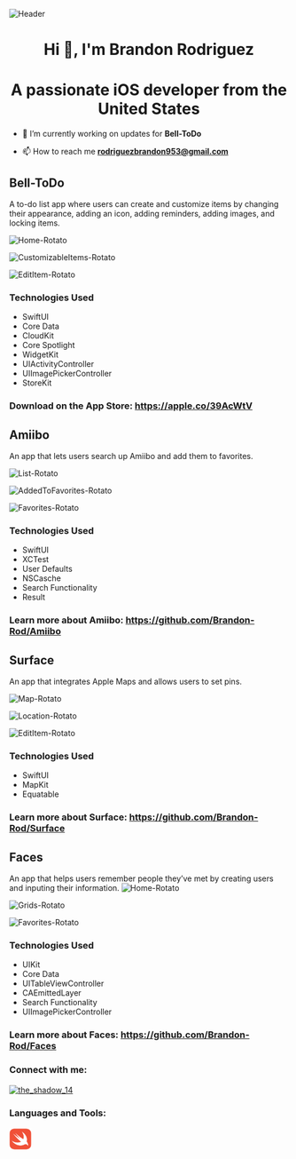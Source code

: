 ![Header](https://user-images.githubusercontent.com/61842505/209724472-20d3416a-f28b-4240-aa37-de736f0e3cf9.png)

<h1 align="center">Hi 👋, I'm Brandon Rodriguez</h1>

<h1 align="center">A passionate iOS developer from the United States</h1>

- 🔭 I’m currently working on updates for **Bell-ToDo**

- 📫 How to reach me **rodriguezbrandon953@gmail.com**

## Bell-ToDo
A to-do list app where users can create and customize items by changing their appearance, adding an icon, adding reminders, adding images, and locking items.

![Home-Rotato](https://user-images.githubusercontent.com/61842505/210623466-8dc02ded-23d9-4b40-b836-fc2d61f364ca.png)

![CustomizableItems-Rotato](https://user-images.githubusercontent.com/61842505/210623477-fe16d0ac-a055-4c8b-bb8b-8bb96d9f2f96.png)

![EditItem-Rotato](https://user-images.githubusercontent.com/61842505/210623503-c751c58e-e15e-4f0f-82a9-c2c24e200fc4.png)

### Technologies Used
- SwiftUI
- Core Data
- CloudKit 
- Core Spotlight 
- WidgetKit
- UIActivityController
- UIImagePickerController
- StoreKit

### Download on the App Store: https://apple.co/39AcWtV

## Amiibo
An app that lets users search up Amiibo and add them to favorites.   

![List-Rotato](https://user-images.githubusercontent.com/61842505/210621848-91c92ba4-60df-4bcc-8ac3-0c26bcf368d5.png)

![AddedToFavorites-Rotato](https://user-images.githubusercontent.com/61842505/210621868-fe809fe0-a842-4b7f-8a10-a7310c09b764.png)

![Favorites-Rotato](https://user-images.githubusercontent.com/61842505/210621878-0beee2f4-8fa0-44b1-a46a-4001ed03d220.png)

### Technologies Used
- SwiftUI
- XCTest
- User Defaults
- NSCasche
- Search Functionality 
- Result

### Learn more about Amiibo: https://github.com/Brandon-Rod/Amiibo

## Surface
An app that integrates Apple Maps and allows users to set pins.

![Map-Rotato](https://user-images.githubusercontent.com/61842505/210627482-bd8d321b-1cdf-4a34-b88c-be855d7a9c4d.png)

![Location-Rotato](https://user-images.githubusercontent.com/61842505/210627506-541e9249-e29b-40ef-a6c2-7930a031ff06.png)

![EditItem-Rotato](https://user-images.githubusercontent.com/61842505/210627591-21d3a8ff-478e-4115-b5ba-007838ed8341.png)

### Technologies Used
- SwiftUI
- MapKit
- Equatable

### Learn more about Surface: https://github.com/Brandon-Rod/Surface

## Faces
An app that helps users remember people they’ve met by creating users and inputing their information. 
![Home-Rotato](https://user-images.githubusercontent.com/61842505/210624592-f6a29470-249c-466c-bed7-4544e2014de2.png)

![Grids-Rotato](https://user-images.githubusercontent.com/61842505/210624403-07419279-e8e2-4725-942f-af7be349d37c.png)

![Favorites-Rotato](https://user-images.githubusercontent.com/61842505/210624436-4639fba0-564a-4fbc-b66c-f2c336ff9f6f.png)

### Technologies Used
- UIKit
- Core Data
- UITableViewController
- CAEmittedLayer
- Search Functionality
- UIImagePickerController

### Learn more about Faces: https://github.com/Brandon-Rod/Faces

<h3 align="left">Connect with me:</h3>
<p align="left">
<a href="https://twitter.com/B_Rod_Dev" target="blank"><img align="center" src="https://raw.githubusercontent.com/rahuldkjain/github-profile-readme-generator/master/src/images/icons/Social/twitter.svg" alt="the_shadow_14" height="30" width="40" /></a>
</p>

<h3 align="left">Languages and Tools:</h3>
<p align="left"> <a href="https://developer.apple.com/swift/" target="_blank" rel="noreferrer"> <img src="https://raw.githubusercontent.com/devicons/devicon/master/icons/swift/swift-original.svg" alt="swift" width="40" height="40"/> </a> </p>
